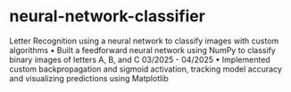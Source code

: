# neural-network-classifier
Letter Recognition using a neural network to classify images with custom algorithms 
• Built a feedforward neural network using NumPy to classify binary images of letters A, B, and C  03/2025 - 04/2025 
• Implemented custom backpropagation and sigmoid activation, tracking model accuracy and visualizing predictions using  Matplotlib
